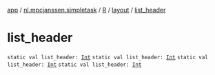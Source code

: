[app](../../../index.md) / [nl.mpcjanssen.simpletask](../../index.md) / [R](../index.md) / [layout](index.md) / [list_header](.)

# list_header

`static val list_header: `[`Int`](https://kotlinlang.org/api/latest/jvm/stdlib/kotlin/-int/index.html)
`static val list_header: `[`Int`](https://kotlinlang.org/api/latest/jvm/stdlib/kotlin/-int/index.html)
`static val list_header: `[`Int`](https://kotlinlang.org/api/latest/jvm/stdlib/kotlin/-int/index.html)
`static val list_header: `[`Int`](https://kotlinlang.org/api/latest/jvm/stdlib/kotlin/-int/index.html)